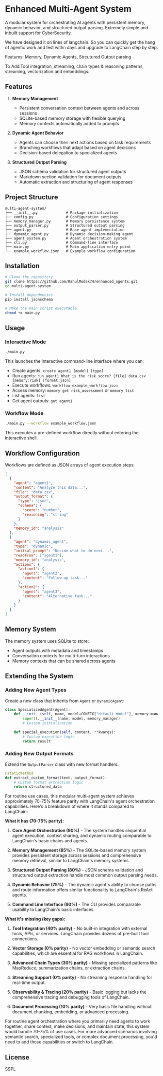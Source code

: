 # Enhanced Multi-Agent System

A modular system for orchestrating AI agents with persistent memory, dynamic behavior, and structured output parsing. Extremely simple and inbuilt support for CyberSecurity.

We have designed it on lines of langchain. So you can quickly get the hang of agentic work and test withn days and upgrade to LangChain step by step.

Features: Memory, Dynamic Agents, Strcutured Output parsing

To Add:Tool integration, streaming, chain types & reasoning patterns, streaming, vectorization and embeddings.

## Features

1. **Memory Management**
   - Persistent conversation context between agents and across sessions
   - SQLite-based memory storage with flexible querying
   - Memory contexts automatically added to prompts

2. **Dynamic Agent Behavior**
   - Agents can choose their next actions based on task requirements
   - Branching workflows that adapt based on agent decisions
   - Decision-based delegation to specialized agents

3. **Structured Output Parsing**
   - JSON schema validation for structured agent outputs
   - Markdown section validation for document outputs
   - Automatic extraction and structuring of agent responses

## Project Structure

```
multi-agent-system/
├── __init__.py             # Package initialization
├── config.py               # Configuration settings
├── memory_manager.py       # Memory persistence system
├── output_parser.py        # Structured output parsing
├── agent.py                # Base agent implementation
├── dynamic_agent.py        # Dynamic decision-making agent
├── agent_system.py         # Agent orchestration system
├── cli.py                  # Command-line interface
├── main.py                 # Main application entry point
└── example_workflow.json   # Example workflow configuration
```

## Installation

```bash
# Clone the repository
git clone https://github.com/RahulModak74/enhanced_agents.git
cd multi-agent-system

# Install dependencies
pip install jsonschema

# Make the main script executable
chmod +x main.py
```

## Usage

### Interactive Mode

```bash
./main.py
```

This launches the interactive command-line interface where you can:

- Create agents: `create agent1 [model] [type]`
- Run agents: `run agent1 What is the risk score? [file] data.csv [memory:risk] [format:json]`
- Execute workflows: `workflow example_workflow.json`
- Access memory: `memory get risk_assessment` or `memory list`
- List agents: `list`
- Get agent outputs: `get agent1`

### Workflow Mode

```bash
./main.py --workflow example_workflow.json
```

This executes a pre-defined workflow directly without entering the interactive shell.

## Workflow Configuration

Workflows are defined as JSON arrays of agent execution steps:

```json
[
  {
    "agent": "agent1",
    "content": "Analyze this data...",
    "file": "data.csv",
    "output_format": {
      "type": "json",
      "schema": {
        "score": "number",
        "reasoning": "string"
      }
    },
    "memory_id": "analysis"
  },
  {
    "agent": "dynamic_agent",
    "type": "dynamic",
    "initial_prompt": "Decide what to do next...",
    "readFrom": ["agent1"],
    "memory_id": "analysis",
    "actions": {
      "action1": {
        "agent": "agent2",
        "content": "Follow-up task..."
      },
      "action2": {
        "agent": "agent3",
        "content": "Alternative task..."
      }
    }
  }
]
```

## Memory System

The memory system uses SQLite to store:

- Agent outputs with metadata and timestamps
- Conversation contexts for multi-turn interactions
- Memory contexts that can be shared across agents

## Extending the System

### Adding New Agent Types

Create a new class that inherits from `Agent` or `DynamicAgent`:

```python
class SpecializedAgent(Agent):
    def __init__(self, name, model=CONFIG["default_model"], memory_manager=None):
        super().__init__(name, model, memory_manager)
        # Custom initialization
    
    def special_execution(self, content, **kwargs):
        # Custom execution logic
        return result
```

### Adding New Output Formats

Extend the `OutputParser` class with new format handlers:

```python
@staticmethod
def extract_custom_format(text, output_format):
    # Custom format extraction logic
    return structured_data
```

For routine use cases, this modular multi-agent system achieves approximately 70-75% feature parity with LangChain's agent orchestration capabilities. Here's a breakdown of where it stands compared to LangChain:

**What it has (70-75% parity):**

1. **Core Agent Orchestration (90%)** - The system handles sequential agent execution, context sharing, and dynamic routing comparable to LangChain's basic chains and agents.

2. **Memory Management (85%)** - The SQLite-based memory system provides persistent storage across sessions and comprehensive memory retrieval, similar to LangChain's memory systems.

3. **Structured Output Parsing (80%)** - JSON schema validation and structured output extraction handle most common output parsing needs.

4. **Dynamic Behavior (75%)** - The dynamic agent's ability to choose paths and route information offers similar functionality to LangChain's ReAct agents.

5. **Command Line Interface (90%)** - The CLI provides comparable usability to LangChain's basic interfaces.

**What it's missing (key gaps):**

1. **Tool Integration (40% parity)** - No built-in integration with external tools, APIs, or services. LangChain provides dozens of pre-built tool connections.

2. **Vector Storage (0% parity)** - No vector embedding or semantic search capabilities, which are essential for RAG workflows in LangChain.

3. **Advanced Chain Types (30% parity)** - Missing specialized patterns like MapReduce, summarization chains, or extraction chains.

4. **Streaming Support (0% parity)** - No streaming response handling for real-time output.

5. **Observability & Tracing (20% parity)** - Basic logging but lacks the comprehensive tracing and debugging tools of LangChain.

6. **Document Processing (10% parity)** - Very basic file handling without document chunking, embedding, or advanced processing.

For routine agent orchestration where you primarily need agents to work together, share context, make decisions, and maintain state, this system would handle 70-75% of use cases. For more advanced scenarios involving semantic search, specialized tools, or complex document processing, you'd need to add those capabilities or switch to LangChain.


## License

SSPL
